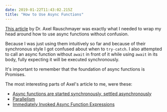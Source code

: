 ```yaml
---
date: 2019-01-22T11:43:02.215Z
title: "How to Use Async Functions"
---
```


[This article](http://2ality.com/2016/10/async-function-tips.html) by Dr. Axel
Rauschmayer was exactly what I needed to wrap my head around how to use async
functions without confusion.

Because I was just using them intuitively so far and because of their
synchronous style I got confused about when to `try-catch`. I also attempted to
call an async function without `await` in front of it while using `await` in its
body, fully expecting it will be executed synchronously.

It's important to remember that the foundation of async functions is Promises.

The most interesting parts of Axel's article to me, were these:

- [Async functions are started synchronously, settled asynchronously](http://2ality.com/2016/10/async-function-tips.html#async-functions-are-started-synchronously-settled-asynchronously)
- [Parallelism](http://2ality.com/2016/10/async-function-tips.html#parallelism)
- [Immediately Invoked Async Function Expressions](http://2ality.com/2016/10/async-function-tips.html#immediately-invoked-async-function-expressions)
